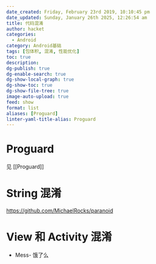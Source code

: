 ```yaml
---
date_created: Friday, February 23rd 2019, 10:10:45 pm
date_updated: Sunday, January 26th 2025, 12:26:54 am
title: 代码混淆
author: hacket
categories:
  - Android
category: Android基础
tags: [包体积, 混淆, 性能优化]
toc: true
description: 
dg-publish: true
dg-enable-search: true
dg-show-local-graph: true
dg-show-toc: true
dg-show-file-tree: true
image-auto-upload: true
feed: show
format: list
aliases: [Proguard]
linter-yaml-title-alias: Proguard
---
```


# Proguard

见 [[Proguard]]

# String 混淆

<https://github.com/MichaelRocks/paranoid>

# View 和 Activity 混淆

- Mess- 饿了么
